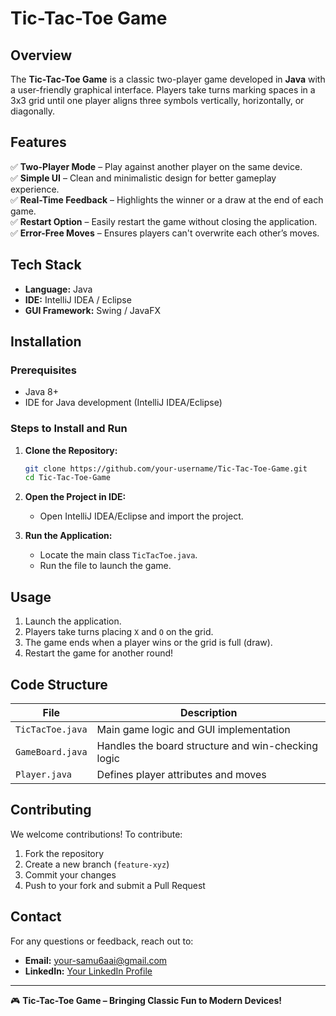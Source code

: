 # Tic-Tac-Toe Game

## Overview
The **Tic-Tac-Toe Game** is a classic two-player game developed in **Java** with a user-friendly graphical interface. Players take turns marking spaces in a 3x3 grid until one player aligns three symbols vertically, horizontally, or diagonally.

## Features
✅ **Two-Player Mode** – Play against another player on the same device.  
✅ **Simple UI** – Clean and minimalistic design for better gameplay experience.  
✅ **Real-Time Feedback** – Highlights the winner or a draw at the end of each game.  
✅ **Restart Option** – Easily restart the game without closing the application.  
✅ **Error-Free Moves** – Ensures players can't overwrite each other’s moves.

## Tech Stack
- **Language:** Java
- **IDE:** IntelliJ IDEA / Eclipse
- **GUI Framework:** Swing / JavaFX

## Installation

### **Prerequisites**
- Java 8+
- IDE for Java development (IntelliJ IDEA/Eclipse)

### **Steps to Install and Run**

1. **Clone the Repository:**
   ```bash
   git clone https://github.com/your-username/Tic-Tac-Toe-Game.git
   cd Tic-Tac-Toe-Game
   ```

2. **Open the Project in IDE:**
   - Open IntelliJ IDEA/Eclipse and import the project.

3. **Run the Application:**
   - Locate the main class `TicTacToe.java`.
   - Run the file to launch the game.

## Usage
1. Launch the application.
2. Players take turns placing `X` and `O` on the grid.
3. The game ends when a player wins or the grid is full (draw).
4. Restart the game for another round!

## Code Structure
| File | Description |
|------|-------------|
| `TicTacToe.java` | Main game logic and GUI implementation |
| `GameBoard.java` | Handles the board structure and win-checking logic |
| `Player.java` | Defines player attributes and moves |

## Contributing
We welcome contributions! To contribute:
1. Fork the repository
2. Create a new branch (`feature-xyz`)
3. Commit your changes
4. Push to your fork and submit a Pull Request

## Contact
For any questions or feedback, reach out to:
- **Email:** your-samu6aai@gmail.com
- **LinkedIn:** [Your LinkedIn Profile](www.linkedin.com/in/samruddhi-gore-b621242b0)

---
🎮 **Tic-Tac-Toe Game – Bringing Classic Fun to Modern Devices!**
